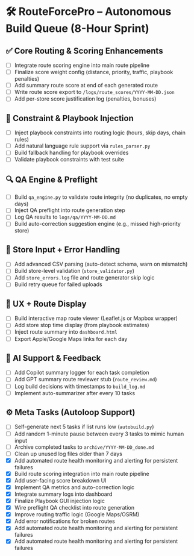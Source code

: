 # 🛠️ RouteForcePro – Autonomous Build Queue (8-Hour Sprint)

## ✅ Core Routing & Scoring Enhancements
- [ ] Integrate route scoring engine into main route pipeline
- [ ] Finalize score weight config (distance, priority, traffic, playbook penalties)
- [ ] Add summary route score at end of each generated route
- [ ] Write route score export to `/logs/route_scores/YYYY-MM-DD.json`
- [ ] Add per-store score justification log (penalties, bonuses)

## 🧠 Constraint & Playbook Injection
- [ ] Inject playbook constraints into routing logic (hours, skip days, chain rules)
- [ ] Add natural language rule support via `rules_parser.py`
- [ ] Build fallback handling for playbook overrides
- [ ] Validate playbook constraints with test suite

## 🔍 QA Engine & Preflight
- [ ] Build `qa_engine.py` to validate route integrity (no duplicates, no empty days)
- [ ] Inject QA preflight into route generation step
- [ ] Log QA results to `logs/qa/YYYY-MM-DD.md`
- [ ] Build auto-correction suggestion engine (e.g., missed high-priority store)

## 🔄 Store Input + Error Handling
- [ ] Add advanced CSV parsing (auto-detect schema, warn on mismatch)
- [ ] Build store-level validation (`store_validator.py`)
- [ ] Add `store_errors.log` file and route generator skip logic
- [ ] Build retry queue for failed uploads

## 🧭 UX + Route Display
- [ ] Build interactive map route viewer (Leaflet.js or Mapbox wrapper)
- [ ] Add store stop time display (from playbook estimates)
- [ ] Inject route summary into `dashboard.html`
- [ ] Export Apple/Google Maps links for each day

## 💬 AI Support & Feedback
- [ ] Add Copilot summary logger for each task completion
- [ ] Add GPT summary route reviewer stub (`route_review.md`)
- [ ] Log build decisions with timestamps to `build_log.md`
- [ ] Implement auto-summarizer after every 10 tasks

## ⚙️ Meta Tasks (Autoloop Support)
- [ ] Self-generate next 5 tasks if list runs low (`autobuild.py`)
- [ ] Add random 1-minute pause between every 3 tasks to mimic human input
- [ ] Archive completed tasks to `archive/YYYY-MM-DD_done.md`
- [ ] Clean up unused log files older than 7 days
- [x] Add automated route health monitoring and alerting for persistent failures
- [x] Build route scoring integration into main route pipeline
- [x] Add user-facing score breakdown UI
- [x] Implement QA metrics and auto-correction logic
- [x] Integrate summary logs into dashboard
- [x] Finalize Playbook GUI injection logic
- [x] Wire preflight QA checklist into route generation
- [x] Improve routing traffic logic (Google Maps/OSRM)
- [x] Add error notifications for broken routes
- [x] Add automated route health monitoring and alerting for persistent failures
- [x] Add automated route health monitoring and alerting for persistent failures
